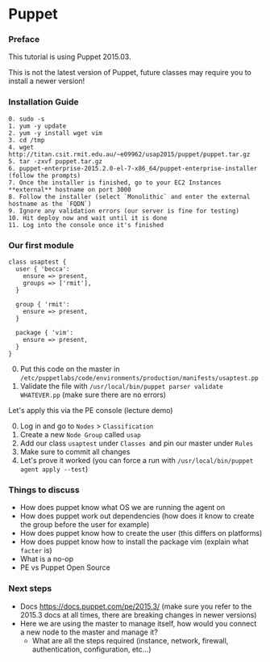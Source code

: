 # Puppet

### Preface

This tutorial is using Puppet 2015.03.

This is not the latest version of Puppet, future classes may require you to install a newer version!

### Installation Guide

```
0. sudo -s
1. yum -y update
2. yum -y install wget vim
3. cd /tmp
4. wget http://titan.csit.rmit.edu.au/~e09962/usap2015/puppet/puppet.tar.gz
5. tar -zxvf puppet.tar.gz
6. puppet-enterprise-2015.2.0-el-7-x86_64/puppet-enterprise-installer (follow the prompts)
7. Once the installer is finished, go to your EC2 Instances **external** hostname on port 3000
8. Follow the installer (select `Monolithic` and enter the external hostname as the `FQDN`)
9. Ignore any validation errors (our server is fine for testing)
10. Hit deploy now and wait until it is done
11. Log into the console once it's finished
```

### Our first module

```
class usaptest {
  user { 'becca':
    ensure => present,
    groups => ['rmit'],
  }

  group { 'rmit':
    ensure => present,
  }

  package { 'vim':
    ensure => present,
  }
}
```

0. Put this code on the master in `/etc/puppetlabs/code/environments/production/manifests/usaptest.pp`
1. Validate the file with `/usr/local/bin/puppet parser validate WHATEVER.pp` (make sure there are no errors)

Let's apply this via the PE console (lecture demo)

0. Log in and go to `Nodes` > `Classification`
1. Create a new `Node Group` called `usap`
2. Add our class `usaptest` under `Classes `and pin our master under `Rules`
3. Make sure to commit all changes
4. Let's prove it worked (you can force a run with `/usr/local/bin/puppet agent apply --test`)

### Things to discuss

* How does puppet know what OS we are running the agent on
* How does puppet work out dependencies (how does it know to create the group before the user for example)
* How does puppet know how to create the user (this differs on platforms)
* How does puppet know how to install the package vim (explain what `facter` is)
* What is a no-op
* PE vs Puppet Open Source

### Next steps

* Docs https://docs.puppet.com/pe/2015.3/ (make sure you refer to the 2015.3 docs at all times, there are breaking changes in newer versions)
* Here we are using the master to manage itself, how would you connect a new node to the master and manage it?
  * What are all the steps required (instance, network, firewall, authentication, configuration, etc...)

